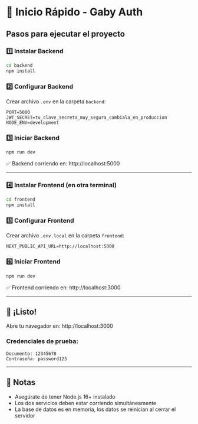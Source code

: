 # 🚀 Inicio Rápido - Gaby Auth

## Pasos para ejecutar el proyecto

### 1️⃣ Instalar Backend
```bash
cd backend
npm install
```

### 2️⃣ Configurar Backend
Crear archivo `.env` en la carpeta `backend`:
```env
PORT=5000
JWT_SECRET=tu_clave_secreta_muy_segura_cambiala_en_produccion
NODE_ENV=development
```

### 3️⃣ Iniciar Backend
```bash
npm run dev
```
✅ Backend corriendo en: http://localhost:5000

---

### 4️⃣ Instalar Frontend (en otra terminal)
```bash
cd frontend
npm install
```

### 5️⃣ Configurar Frontend
Crear archivo `.env.local` en la carpeta `frontend`:
```env
NEXT_PUBLIC_API_URL=http://localhost:5000
```

### 6️⃣ Iniciar Frontend
```bash
npm run dev
```
✅ Frontend corriendo en: http://localhost:3000

---

## 🎉 ¡Listo!

Abre tu navegador en: http://localhost:3000

### Credenciales de prueba:
```
Documento: 12345678
Contraseña: password123
```

---

## 📝 Notas

- Asegúrate de tener Node.js 16+ instalado
- Los dos servicios deben estar corriendo simultáneamente
- La base de datos es en memoria, los datos se reinician al cerrar el servidor

